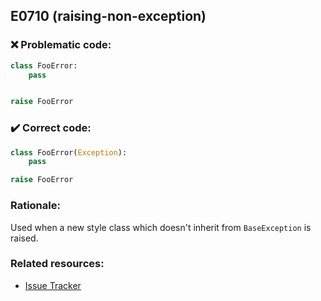 ## E0710 (raising-non-exception)

### :x: Problematic code:

```python
class FooError:
    pass


raise FooError
```

### :heavy_check_mark: Correct code:

```python
class FooError(Exception):
    pass

raise FooError
```

### Rationale:

Used when a new style class which doesn't inherit from `BaseException` is
raised.

### Related resources:

- [Issue Tracker](https://github.com/PyCQA/pylint/issues?q=is%3Aissue+%22raising-non-exception%22+OR+%22E0710%22)
